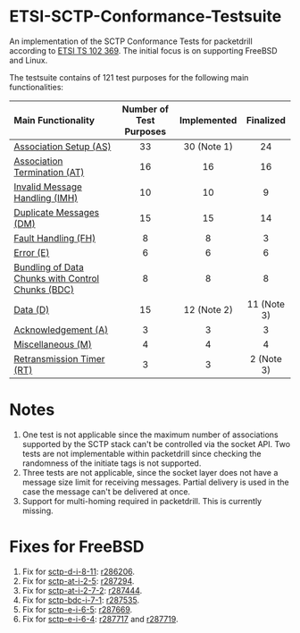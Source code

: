 # ETSI-SCTP-Conformance-Testsuite
An implementation of the SCTP Conformance Tests for packetdrill according to
[ETSI TS 102 369](http://www.etsi.org/deliver/etsi_ts/102300_102399/102369/01.01.01_60/ts_102369v010101p.pdf).
The initial focus is on supporting FreeBSD and Linux.

The testsuite contains of 121 test purposes for the following main functionalities:

| Main Functionality                                                             | Number of Test Purposes | Implemented | Finalized   |
|:-------------------------------------------------------------------------------|:-----------------------:|:-----------:|:-----------:|
| [Association Setup (AS)](sctp-as-tests/README.md)                              | 33                      |  30 (Note 1)|  24         |
| [Association Termination (AT)](sctp-at-tests/README.md)                        | 16                      |  16         |  16         |
| [Invalid Message Handling (IMH)](sctp-imh-tests/README.md)                     | 10                      |  10         |  9          |
| [Duplicate Messages (DM)](sctp-dm-tests/README.md)                             | 15                      |  15         |  14         |
| [Fault Handling (FH)](sctp-fh-tests/README.md)                                 | 8                       |  8          |  3          |
| [Error (E)](sctp-e-tests/README.md)                                            | 6                       |  6          |  6          |
| [Bundling of Data Chunks with Control Chunks (BDC)](sctp-bdc-tests/README.md)  | 8                       |  8          |  8          |
| [Data (D)](sctp-d-tests/README.md)                                             | 15                      |  12 (Note 2)|  11 (Note 3)|
| [Acknowledgement (A)](sctp-a-tests/README.md)                                  | 3                       |  3          |  3          |
| [Miscellaneous (M)](sctp-m-tests/README.md)                                    | 4                       |  4          |  4          |
| [Retransmission Timer (RT)](sctp-rt-tests/README.md)                           | 3                       |  3          |  2 (Note 3) |

# Notes
1. One test is not applicable since the maximum number of associations supported by the SCTP stack can't be controlled via the socket API. Two tests are not implementable within packetdrill since checking the randomness of the initiate tags is not supported.
2. Three tests are not applicable, since the socket layer does not have a message size limit for receiving messages. Partial delivery is used in the case the message can't be delivered at once.
3. Support for multi-homing required in packetdrill. This is currently missing.

# Fixes for FreeBSD
1. Fix for [sctp-d-i-8-11](sctp-d-tests/sctp-d-i-8-11.pkt): [r286206](https://svnweb.freebsd.org/changeset/base/286206).
2. Fix for [sctp-at-i-2-5](sctp-at-tests/sctp-at-i-2-5.pkt): [r287294](https://svnweb.freebsd.org/changeset/base/287294).
3. Fix for [sctp-at-i-2-7-2](sctp-at-tests/sctp-at-i-2-7-2.pkt): [r287444](https://svnweb.freebsd.org/changeset/base/287444).
4. Fix for [sctp-bdc-i-7-1](sctp-bdc-tests/sctp-bdc-i-7-1.pkt): [r287535](https://svnweb.freebsd.org/changeset/base/287535).
5. Fix for [sctp-e-i-6-5](sctp-e-i-6-5.pkt): [r287669](https://svnweb.freebsd.org/changeset/base/287669).
6. Fix for [sctp-e-i-6-4](sctp-e-i-6-4.pkt): [r287717](https://svnweb.freebsd.org/changeset/base/287717) and [r287719](https://svnweb.freebsd.org/changeset/base/287719).
